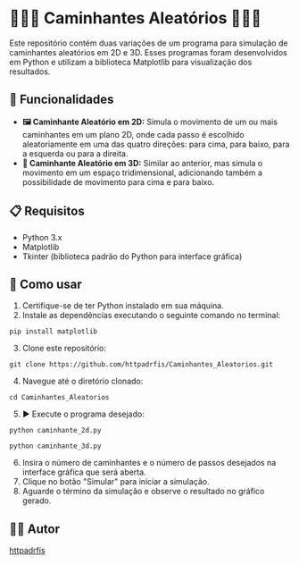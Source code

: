 <!DOCTYPE html>
<html lang="pt-br">
<head>
    <meta charset="UTF-8">
    <meta name="viewport" content="width=device-width, initial-scale=1.0">
</head>
<body>
    <h1>🚶‍♂️🔀 Caminhantes Aleatórios 🔀🚶‍♀️</h1>
    <p>Este repositório contém duas variações de um programa para simulação de caminhantes aleatórios em 2D e 3D. Esses programas foram desenvolvidos em Python e utilizam a biblioteca Matplotlib para visualização dos resultados.</p>
    <h2>🎨 Funcionalidades</h2>
    <ul>
        <li><strong>🖼️ Caminhante Aleatório em 2D:</strong> Simula o movimento de um ou mais caminhantes em um plano 2D, onde cada passo é escolhido aleatoriamente em uma das quatro direções: para cima, para baixo, para a esquerda ou para a direita.</li>
        <li><strong>🌌 Caminhante Aleatório em 3D:</strong> Similar ao anterior, mas simula o movimento em um espaço tridimensional, adicionando também a possibilidade de movimento para cima e para baixo.</li>
    </ul>
    <h2>📋 Requisitos</h2>
    <ul>
        <li>Python 3.x</li>
        <li>Matplotlib</li>
        <li>Tkinter (biblioteca padrão do Python para interface gráfica)</li>
    </ul>
    <h2>🚀 Como usar</h2>
    <ol>
        <li> Certifique-se de ter Python instalado em sua máquina.</li>
        <li> Instale as dependências executando o seguinte comando no terminal:</li>
    </ol>
    <pre><code>pip install matplotlib</code></pre>
    <ol start="3">
        <li> Clone este repositório:</li>
    </ol>
    <pre><code>git clone https://github.com/httpadrfis/Caminhantes_Aleatorios.git</code></pre>
    <ol start="4">
        <li> Navegue até o diretório clonado:</li>
    </ol>
    <pre><code>cd Caminhantes_Aleatorios</code></pre>
    <ol start="5">
        <li>▶️ Execute o programa desejado:</li>
    </ol>
    <pre><code>python caminhante_2d.py</code></pre>
    <pre><code>python caminhante_3d.py</code></pre>
    <ol start="6">
        <li> Insira o número de caminhantes e o número de passos desejados na interface gráfica que será aberta.</li>
        <li> Clique no botão "Simular" para iniciar a simulação.</li>
        <li> Aguarde o término da simulação e observe o resultado no gráfico gerado.</li>
    </ol>
    <h2>👨‍💻 Autor</h2>
    <p><a href="https://github.com/httpadrfis">httpadrfis</a></p>
</body>
</html>
